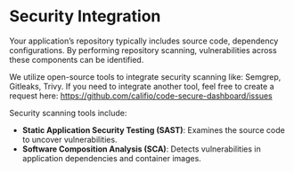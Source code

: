 # Security Integration

Your application’s repository typically includes source code, dependency configurations. 
By performing repository scanning, vulnerabilities across these components can be identified.

We utilize open-source tools to integrate security scanning like: Semgrep, Gitleaks, Trivy. 
If you need to integrate another tool, feel free to create a request here: https://github.com/califio/code-secure-dashboard/issues

Security scanning tools include:

- **Static Application Security Testing (SAST)**: Examines the source code to uncover vulnerabilities.
- **Software Composition Analysis (SCA)**: Detects vulnerabilities in application dependencies and container images.

